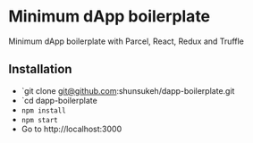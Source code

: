# Minimum dApp boilerplate

Minimum dApp boilerplate with Parcel, React, Redux and Truffle

## Installation

* `git clone git@github.com:shunsukeh/dapp-boilerplate.git
* `cd dapp-boilerplate
* `npm install`
* `npm start`
* Go to http://localhost:3000

